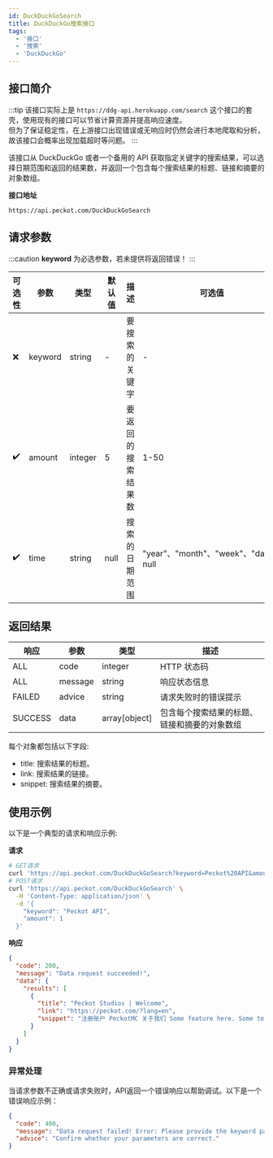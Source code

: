 ```yaml
---
id: DuckDuckGoSearch
title: DuckDuckGo搜索接口
tags:
  - '接口'
  - '搜索'
  - 'DuckDuckGo'
---
```


## 接口简介

:::tip
该接口实际上是 `https://ddg-api.herokuapp.com/search` 这个接口的套壳，使用现有的接口可以节省计算资源并提高响应速度。  
但为了保证稳定性，在上游接口出现错误或无响应时仍然会进行本地爬取和分析，故该接口会概率出现加载超时等问题。
:::

该接口从 DuckDuckGo 或者一个备用的 API 获取指定关键字的搜索结果，可以选择日期范围和返回的结果数，并返回一个包含每个搜索结果的标题、链接和摘要的对象数组。

**接口地址**

```text
https://api.peckot.com/DuckDuckGoSearch
```

## 请求参数

:::caution
**keyword** 为必选参数，若未提供将返回错误！
:::

| 可选性 | 参数 | 类型 | 默认值 | 描述 | 可选值 |
|-------|------|-----|--------|------|-------|
| ❌ | keyword | string | - | 要搜索的关键字 | - |
| ✔️ | amount | integer | 5 | 要返回的搜索结果数 | 1-50 |
| ✔️ | time | string | null | 搜索的日期范围 | "year"、"month"、"week"、"day"、null |

## 返回结果

| 响应 | 参数 | 类型 | 描述 |
|-----|------|------|------|
| ALL | code | integer | HTTP 状态码 |
| ALL | message | string | 响应状态信息 |
| FAILED | advice | string | 请求失败时的错误提示 |
| SUCCESS | data | array[object] | 包含每个搜索结果的标题、链接和摘要的对象数组 |

每个对象都包括以下字段:
- title: 搜索结果的标题。
- link: 搜索结果的链接。
- snippet: 搜索结果的摘要。

## 使用示例

以下是一个典型的请求和响应示例:

**请求**

```bash
# GET请求
curl 'https://api.peckot.com/DuckDuckGoSearch?keyword=Peckot%20API&amount=1'
# POST请求
curl 'https://api.peckot.com/DuckDuckGoSearch' \
  -H 'Content-Type: application/json' \
  -d '{
    "keyword": "Peckot API",
    "amount": 1
  }'
```

**响应**

```json
{
  "code": 200,
  "message": "Data request succeeded!",
  "data": {
    "results": [
      {
        "title": "Peckot Studios | Welcome",
        "link": "https://peckot.com/?lang=en",
        "snippet": "注册账户 PeckotMC 关于我们 Some feature here. Some text here. Some feature here. Some text here. Some feature here. Some text here. 我们的在营项目 由 Peckot Studios 或其附属小组开发并保持维护的相关作品 PeckotMC 由 Peckot Studios 运营的一个基于 Minecraft: Java Edition 的多人游戏服务器。 ..."
      }
    ]
  }
}
```

### 异常处理

当请求参数不正确或请求失败时，API返回一个错误响应以帮助调试。以下是一个错误响应示例：

```json
{
  "code": 400,
  "message": "Data request failed! Error: Please provide the keyword parameter!",
  "advice": "Confirm whether your parameters are correct."
}
```
